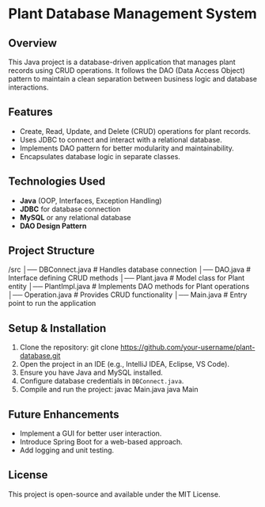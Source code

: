 # Plant Database Management System

## Overview
This Java project is a database-driven application that manages plant records using CRUD operations. It follows the DAO (Data Access Object) pattern to maintain a clean separation between business logic and database interactions.

## Features
- Create, Read, Update, and Delete (CRUD) operations for plant records.
- Uses JDBC to connect and interact with a relational database.
- Implements DAO pattern for better modularity and maintainability.
- Encapsulates database logic in separate classes.

## Technologies Used
- **Java** (OOP, Interfaces, Exception Handling)
- **JDBC** for database connection
- **MySQL** or any relational database
- **DAO Design Pattern**

## Project Structure
/src
│── DBConnect.java      # Handles database connection
│── DAO.java            # Interface defining CRUD methods
│── Plant.java          # Model class for Plant entity
│── PlantImpl.java      # Implements DAO methods for Plant operations
│── Operation.java      # Provides CRUD functionality
│── Main.java           # Entry point to run the application

## Setup & Installation
1. Clone the repository: git clone https://github.com/your-username/plant-database.git
2. Open the project in an IDE (e.g., IntelliJ IDEA, Eclipse, VS Code).
3. Ensure you have Java and MySQL installed.
4. Configure database credentials in `DBConnect.java`.
5. Compile and run the project:
   javac Main.java
   java Main
   
## Future Enhancements
- Implement a GUI for better user interaction.
- Introduce Spring Boot for a web-based approach.
- Add logging and unit testing.

## License
This project is open-source and available under the MIT License.
